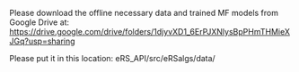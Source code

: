 Please download the offline necessary data and trained MF models from Google Drive at:
https://drive.google.com/drive/folders/1djyvXD1_6ErPJXNlysBpPHmTHMieXJGq?usp=sharing

Please put it in this location: eRS_API/src/eRSalgs/data/


